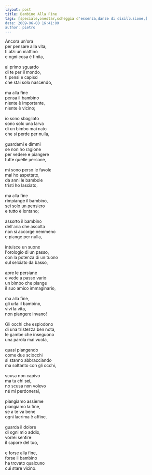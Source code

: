 ```yaml
---
layout: post
title: Bambino Alla Fine
tags: [speciale,onestar,scheggia d'essenza,danze di disillusione,]
date: 2009-06-08 16:41:00
author: pietro
---
```

Ancora un'ora<br/>per pensare alla vita,<br/>ti alzi un mattino<br/>e ogni cosa è finita,<br/><br/>al primo sguardo<br/>di te per il mondo,<br/>ti pensi e capisci<br/>che stai solo nascendo,<br/><br/>ma alla fine<br/>pensa il bambino<br/>niente è importante,<br/>niente è vicino;<br/><br/>io sono sbagliato<br/>sono solo una larva<br/>di un bimbo mai nato<br/>che si perde per nulla,<br/><br/>guardami e dimmi<br/>se non ho ragione<br/>per vedere e piangere<br/>tutte quelle persone,<br/><br/>mi sono perso le favole<br/>mai ho aspettato,<br/>da anni le bambole<br/>tristi ho lasciato,<br/><br/>ma alla fine<br/>rimpiange il bambino,<br/>sei solo un pensiero<br/>e tutto è lontano;<br/><br/>assorto il bambino<br/>dell'aria che ascolta<br/>non si accorge nemmeno<br/>e piange per nulla,<br/><br/>intuisce un suono<br/>l'orologio di un passo,<br/>con la potenza di un tuono<br/>sul selciato da basso,<br/><br/>apre le persiane<br/>e vede a passo vario<br/>un bimbo che piange<br/>il suo amico immaginario,<br/><br/>ma alla fine,<br/>gli urla il bambino,<br/>vivi la vita,<br/>non piangere invano!<br/><br/>Gli occhi che esplodono<br/>di una tristezza ben nota,<br/>le gambe che inseguono<br/>una parola mai vuota,<br/><br/>quasi piangendo<br/>come due sciocchi<br/>si stanno abbracciando<br/>ma soltanto con gli occhi,<br/><br/>scusa non capivo<br/>ma tu chi sei,<br/>no scusa non volevo<br/>né mi perdonerai,<br/><br/>piangiamo assieme<br/>piangiamo la fine,<br/>se a te va bene<br/>ogni lacrima è affine,<br/><br/>guarda il dolore<br/>di ogni mio addio,<br/>vorrei sentire<br/>il sapore del tuo,<br/><br/>e forse alla fine,<br/>forse il bambino<br/>ha trovato qualcuno<br/>cui stare vicino.
